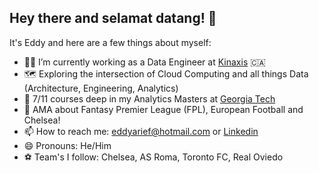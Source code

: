 ## Hey there and selamat datang! 👋

It's Eddy and here are a few things about myself: 

- 👨‍💻 I’m currently working as a Data Engineer at [Kinaxis](https://kinaxis.com/en) 🇨🇦
- 🗺 Exploring the intersection of Cloud Computing and all things Data (Architecture, Engineering, Analytics)
- 🌱 7/11 courses deep in my Analytics Masters at [Georgia Tech](https://pe.gatech.edu/degrees/analytics)
- 💬 AMA about Fantasy Premier League (FPL), European Football and Chelsea!
- 📫 How to reach me: eddyarief@hotmail.com or [Linkedin](https://www.linkedin.com/in/eddyzulkifly/)
- 😄 Pronouns: He/Him
- ⚽️ Team's I follow: Chelsea, AS Roma, Toronto FC, Real Oviedo
